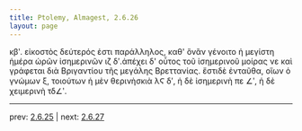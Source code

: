 ```yaml
---
title: Ptolemy, Almagest, 2.6.26
layout: page
---
```


κβʹ. εἰκοστὸς δεύτερός ἐστι παράλληλος, καθ' ὃνἂν γένοιτο ἡ μεγίστη ἡμέρα ὡρῶν ἰσημερινῶν ιζ δʹ.ἀπέχει δ' οὗτος τοῦ ἰσημερινοῦ μοίρας νε καὶ γράφεται διὰ Βριγαντίου τῆς μεγάλης Βρεττανίας. ἔστιδὲ ἐνταῦθα, οἵων ὁ γνώμων ξ, τοιούτων ἡ μὲν θερινὴσκιὰ λϚ δʹ, ἡ δὲ ἰσημερινὴ πε ∠ʹ, ἡ δὲ χειμερινὴ τδ∠ʹ.

---

prev: [2.6.25](../2.6.25/) | next: [2.6.27](../2.6.27/)

